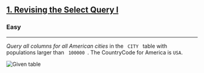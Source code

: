 <!-- Question Link -->
<h2>
 <a href="https://www.hackerrank.com/challenges/revising-the-select-query/">1. Revising the Select Query I
 </a>
</h2>

<!-- Difficulty -->
<h3>Easy</h3>
<!-- separator -->
<hr>

<!-- Description -->
<div>
 <p> <em> Query all columns for all American cities </em> in the <code> CITY </code> table with populations larger than <code> 100000 </code>. The CountryCode for America is <code>USA</code>.
 </p>
 <!--Given (Input)  -->
 
 ![Given table](https://s3.amazonaws.com/hr-challenge-images/8137/1449729804-f21d187d0f-CITY.jpg)
 
 <!-- Output  -->
</div>
